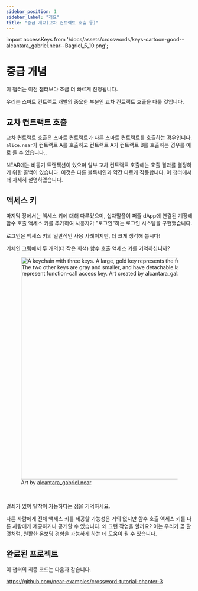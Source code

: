 ```yaml
---
sidebar_position: 1
sidebar_label: "개요"
title: "증급 개요(교차 컨트랙트 호출 등)"
---
```


import accessKeys from '/docs/assets/crosswords/keys-cartoon-good--alcantara_gabriel.near--Bagriel_5_10.png';

# 중급 개념

이 챕터는 이전 챕터보다 조금 더 빠르게 진행됩니다.

우리는 스마트 컨트랙트 개발의 중요한 부분인 교차 컨트랙트 호출을 다룰 것입니다.

## 교차 컨트랙트 호출
교차 컨트랙트 호출은 스마트 컨트랙트가 다른 스마트 컨트랙트를 호출하는 경우입니다. `alice.near`가 컨트랙트 A를 호출하고 컨트랙트 A가 컨트랙트 B를 호출하는 경우를 예로 들 수 있습니다..

NEAR에는 비동기 트랜잭션이 있으며 일부 교차 컨트랙트 호출에는 호출 결과를 결정하기 위한 콜백이 있습니다. 이것은 다른 블록체인과 약간 다르게 작동합니다. 이 챕터에서 더 자세히 설명하겠습니다.

## 액세스 키

마지막 장에서는 액세스 키에 대해 다루었으며, 십자말풀이 퍼즐 dApp에 연결된 계정에 함수 호출 액세스 키를 추가하여 사용자가 "로그인"하는 로그인 시스템을 구현했습니다.

로그인은 액세스 키의 일반적인 사용 사례이지만, 더 크게 생각해 봅시다!

키체인 그림에서 두 개의(더 작은 회색) 함수 호출 액세스 키를 기억하십니까?

<figure>
    <img src={accessKeys} width="600" alt="A keychain with three keys. A large, gold key represents the full-access keys on NEAR. The two other keys are gray and smaller, and have detachable latches on them. They represent function-call access key. Art created by alcantara_gabriel.near" />
    <figcaption>Art by <a href="https://twitter.com/Bagriel_5_10" target="_blank">alcantara_gabriel.near</a></figcaption>
</figure><br/>

걸쇠가 있어 탈착이 가능하다는 점을 기억하세요.

다른 사람에게 전체 액세스 키를 제공할 가능성은 거의 없지만 함수 호출 액세스 키를 다른 사람에게 제공하거나 공개할 수 있습니다. 왜 그런 작업을 할까요? 이는 우리가 곧 할 것처럼, 원활한 온보딩 경험을 가능하게 하는 데 도움이 될 수 있습니다.

## 완료된 프로젝트

이 챕터의 최종 코드는 다음과 같습니다.

https://github.com/near-examples/crossword-tutorial-chapter-3
